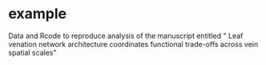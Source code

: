 # example
Data and Rcode to reproduce analysis of the manuscript entitled " Leaf venation network architecture coordinates functional trade-offs across vein spatial scales"
